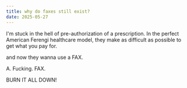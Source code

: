 ```yaml
---
title: why do faxes still exist?
date: 2025-05-27
---
```


I'm stuck in the hell of pre-authorization of a prescription. In the perfect American Ferengi healthcare model, they make as difficult as possible to get what you pay for. 

and now they wanna use a FAX.



A.
Fucking.
FAX.


BURN IT ALL DOWN!
